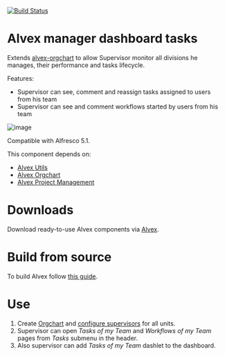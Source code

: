 [![Build Status](https://travis-ci.org/ITDSystems/alvex-manager-dashboard-tasks.svg?branch=master)](https://travis-ci.org/ITDSystems/alvex-manager-dashboard-tasks)

Alvex manager dashboard tasks
========================

Extends [alvex-orgchart](https://github.com/ITDSystems/alvex-orgchart) to allow Supervisor monitor all divisions he manages, their performance and tasks lifecycle.

Features:
* Supervisor can see, comment and reassign tasks assigned to users from his team
* Supervisor can see and comment workflows started by users from his team

![image](http://docs.alvexcore.com/en-US/Alvex/2.0.3/html-single/User_Guide/images/3_6.png)

Compatible with Alfresco 5.1.

This component depends on:
* [Alvex Utils](https://github.com/ITDSystems/alvex-utils)
* [Alvex Orgchart](https://github.com/ITDSystems/alvex-orgchart)
* [Alvex Project Management](https://github.com/ITDSystems/alvex-project-management)

# Downloads

Download ready-to-use Alvex components via [Alvex](https://github.com/ITDSystems/alvex#downloads).

# Build from source

To build Alvex follow [this guide](https://github.com/ITDSystems/alvex#build-component-from-source).

# Use

1. Create [Orgchart](http://docs.alvexcore.com/en-US/Alvex/2.1/html/Admin_Guide/orgchart-creation.html) and [configure supervisors](http://docs.alvexcore.com/en-US/Alvex/2.1/html/Admin_Guide/orgchart-units.html) for all units.
2. Supervisor can open *Tasks of my Team* and *Workflows of my Team* pages from *Tasks* submenu in the header.
3. Also supervisor can add *Tasks of my Team* dashlet to the dashboard.
